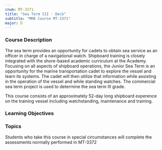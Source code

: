 ```yaml
---
cnum: MT-3371
title: "Sea Term III - Deck"
subtitle: "MMA Course MT-3371"
major: D
---
```


### Course Description

The sea term provides an opportunity for cadets to obtain sea service as an officer in charge of a navigational watch. Shipboard training is closely integrated with the shore-based academic curriculum at the Academy. Focusing on all aspects of shipboard operations, the Junior Sea Term is an opportunity for the marine transportation cadet to explore the vessel and learn its systems. The cadet will then utilize that information while assisting in the operation of the vessel and while standing watches. The commercial sea term project is used to determine the sea term III grade.

This course consists of an approximately 52-day long shipboard experence on the training vessel including watchstanding, maintenance and training.


### Learning Objectives



### Topics

Students who take this course in special circumstances will complete the assessments normally performed in MT-3372




